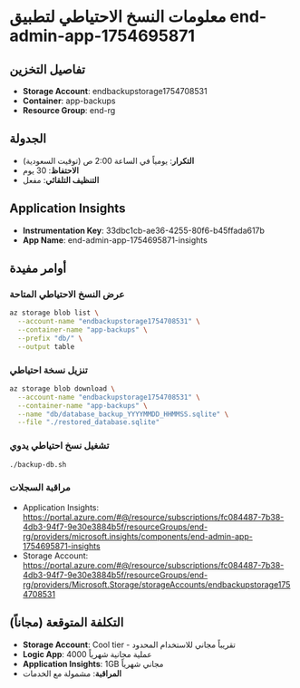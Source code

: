 # معلومات النسخ الاحتياطي لتطبيق end-admin-app-1754695871

## تفاصيل التخزين
- **Storage Account**: endbackupstorage1754708531
- **Container**: app-backups
- **Resource Group**: end-rg

## الجدولة
- **التكرار**: يومياً في الساعة 2:00 ص (توقيت السعودية)
- **الاحتفاظ**: 30 يوم
- **التنظيف التلقائي**: مفعل

## Application Insights
- **Instrumentation Key**: 33dbc1cb-ae36-4255-80f6-b45ffada617b
- **App Name**: end-admin-app-1754695871-insights

## أوامر مفيدة

### عرض النسخ الاحتياطي المتاحة
```bash
az storage blob list \
  --account-name "endbackupstorage1754708531" \
  --container-name "app-backups" \
  --prefix "db/" \
  --output table
```

### تنزيل نسخة احتياطي
```bash
az storage blob download \
  --account-name "endbackupstorage1754708531" \
  --container-name "app-backups" \
  --name "db/database_backup_YYYYMMDD_HHMMSS.sqlite" \
  --file "./restored_database.sqlite"
```

### تشغيل نسخ احتياطي يدوي
```bash
./backup-db.sh
```

### مراقبة السجلات
- Application Insights: https://portal.azure.com/#@/resource/subscriptions/fc084487-7b38-4db3-94f7-9e30e3884b5f/resourceGroups/end-rg/providers/microsoft.insights/components/end-admin-app-1754695871-insights
- Storage Account: https://portal.azure.com/#@/resource/subscriptions/fc084487-7b38-4db3-94f7-9e30e3884b5f/resourceGroups/end-rg/providers/Microsoft.Storage/storageAccounts/endbackupstorage1754708531

## التكلفة المتوقعة (مجاناً)
- **Storage Account**: Cool tier - تقريباً مجاني للاستخدام المحدود
- **Logic App**: 4000 عملية مجانية شهرياً
- **Application Insights**: 1GB مجاني شهرياً
- **المراقبة**: مشمولة مع الخدمات

